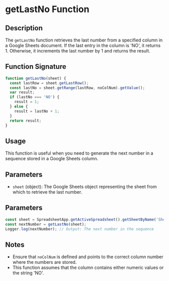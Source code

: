 # getLastNo Function

## Description

The `getLastNo` function retrieves the last number from a specified column in a Google Sheets document. If the last entry in the column is 'NO', it returns 1. Otherwise, it increments the last number by 1 and returns the result.

## Function Signature

```javascript
function getLastNo(sheet) {
  const lastRow = sheet.getLastRow();
  const lastNo = sheet.getRange(lastRow, noColNum).getValue();
  var result;
  if (lastNo === 'NO') {
    result = 1;
  } else {
    result = lastNo + 1;
  }
  return result;
}
```
## Usage

This function is useful when you need to generate the next number in a sequence stored in a Google Sheets column.

## Parameters

- `sheet` (object): The Google Sheets object representing the sheet from which to retrieve the last number.

## Parameters

```javascript
const sheet = SpreadsheetApp.getActiveSpreadsheet().getSheetByName('Sheet1');
const nextNumber = getLastNo(sheet);
Logger.log(nextNumber); // Output: The next number in the sequence
```

## Notes

- Ensure that `noColNum` is defined and points to the correct column number where the numbers are stored.
- This function assumes that the column contains either numeric values or the string 'NO'.

